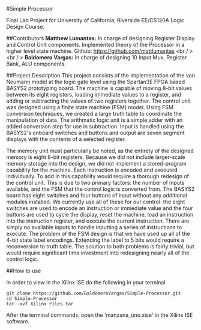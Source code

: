 #Simple Processor

Final Lab Project for University of California, Riverside EE/CS120A Logic Design Course. 

##Contributors
**Matthew Lumantas:** In charge of designing Register Display and Control Unit components. Implemented theory of the Processor in a higher level state machine. Github: https://github.com/mattlumantas <br / > <br / >
**Baldomero Vargas:** In charge of designing 10 Input Mux, Register Bank, ALU components.

##Project Description
This project consists of the implementation of the von Neumann model at the logic gate level using the Spartan3E FPGA based BASYS2 prototyping board. The machine is capable of moving 8-bit values between its eight registers, loading immediate values to a register, and adding or subtracting the values of two registers together. The control unit was designed using a finite state machine (FSM) model. Using FSM conversion techniques, we created a large truth table to coordinate the manipulation of data. The arithmatic logic unit is a simple adder with an added conversion step for use in subtraction. Input is handled using the BASYS2's onboard switches and buttons and output are seven segment displays with the contents of a selected register.

The memory unit must particularly be noted, as the entirety of the designed memory is eight 8-bit registers. Because we did not include larger-scale memory storage into the design, we did not implement a stored-program capability for the machine. Each instruction is encoded and executed individually. To add in this capability would require a thorough redesign of the control unit. This is due to two primary factors: the number of inputs available, and the FSM that the control logic is converted from. The BASYS2 board has eight switches and four buttons of input without any additional modules installed. We currently use all of these for our control: the eight switches are used to encode an instruction or immediate value and the four buttons are used to cycle the display, reset the machine, load an instruction into the instruction register, and execute the current instruction. There are simply no available inputs to handle inputting a series of instructions to execute. The problem of the FSM design is that we have used up all of the 4-bit state label encodings. Extending the label to 5 bits would require a reconversion to truth table. The solution to both problems is fairly trivial, but would require significant time investment into redesigning nearly all of the control logic.

##How to use

In order to view in the Xilinx ISE do the following in your terminal

````
git clone https://github.com/BaldomeroVargas/Simple-Processor.git
cd Simple-Processor
tar -xvf Xilinx Files.tar
````

After the terminal commands, open the 'manzana_uno.xise' in the Xilinx ISE software.
